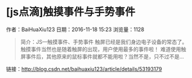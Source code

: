 # [js点滴]触摸事件与手势事件
作者：BaiHuaXiu123
日期：2016-11-18 15:23
浏览量：1128
> 简介：JS—触摸事件、手势事件
  触屏已经是我们身边电子设备的常态了。触摸事件当然也是随着触屏的出现，用户使用最多的事件啦！ 
  难道使用触屏事件后，其他原来的鼠标事件就都不能用啦？当然不是，只不过不是...

 链接：http://blog.csdn.net/baihuaxiu123/article/details/53193179
